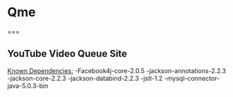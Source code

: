 <h1>Qme</h2>
===

<h2>YouTube Video Queue Site</h2>

<u>Known Dependencies:</u>
-Facebook4j-core-2.0.5
-jackson-annotations-2.2.3
-jackson-core-2.2.3
-jackson-databind-2.2.3
-jstl-1.2
-mysql-connector-java-5.0.3-bin

